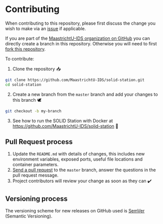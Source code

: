 # Contributing

When contributing to this repository, please first discuss the change you wish to make via an [issue](https://github.com/MaastrichtU-IDS/solid-station/issues) if applicable.

If you are part of the [MaastrichtU-IDS organization on GitHub](https://github.com/MaastrichtU-IDS) you can directly create a branch in this repository. Otherwise you will need to first [fork this repository](https://github.com/MaastrichtU-IDS/solid-station/fork).

To contribute:

1. Clone the repository 📥

```bash
git clone https://github.com/MaastrichtU-IDS/solid-station.git
cd solid-station
```

2. Create a new branch from the `master` branch and add your changes to this branch 🕊️

```bash
git checkout -b my-branch
```

3. See how to run the SOLID Station with Docker at https://github.com/MaastrichtU-IDS/solid-station 🚉

## Pull Request process

1. Update the `README.md` with details of changes, this includes new environment variables, exposed ports, useful file locations and container parameters.
2. [Send a pull request](https://github.com/MaastrichtU-IDS/solid-station/compare) to the `master` branch, answer the questions in the pull request message.
3. Project contributors will review your change as soon as they can ✔️

## Versioning process

The versioning scheme for new releases on GitHub used is [SemVer](http://semver.org/) (Semantic Versioning).
